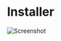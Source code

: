 # Installer

![Screenshot](https://raw.githubusercontent.com/redaxo/docs/master/assets/installer-shot-01.png)

